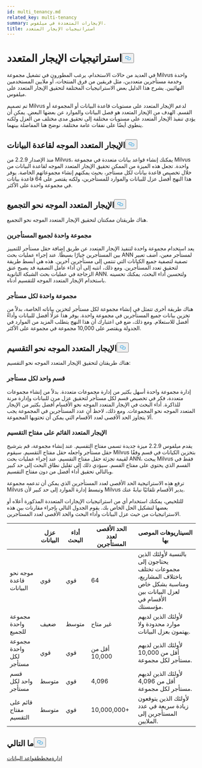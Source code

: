 ```yaml
---
id: multi_tenancy.md
related_key: multi-tenancy
summary: الإيجارات المتعددة في ميلفوس.
title: استراتيجيات الإيجار المتعدد
---
```

<h1 id="Multi-tenancy-strategies" class="common-anchor-header">استراتيجيات الإيجار المتعدد<button data-href="#Multi-tenancy-strategies" class="anchor-icon" translate="no">
      <svg translate="no"
        aria-hidden="true"
        focusable="false"
        height="20"
        version="1.1"
        viewBox="0 0 16 16"
        width="16"
      >
        <path
          fill="#0092E4"
          fill-rule="evenodd"
          d="M4 9h1v1H4c-1.5 0-3-1.69-3-3.5S2.55 3 4 3h4c1.45 0 3 1.69 3 3.5 0 1.41-.91 2.72-2 3.25V8.59c.58-.45 1-1.27 1-2.09C10 5.22 8.98 4 8 4H4c-.98 0-2 1.22-2 2.5S3 9 4 9zm9-3h-1v1h1c1 0 2 1.22 2 2.5S13.98 12 13 12H9c-.98 0-2-1.22-2-2.5 0-.83.42-1.64 1-2.09V6.25c-1.09.53-2 1.84-2 3.25C6 11.31 7.55 13 9 13h4c1.45 0 3-1.69 3-3.5S14.5 6 13 6z"
        ></path>
      </svg>
    </button></h1><p>في العديد من حالات الاستخدام، يرغب المطورون في تشغيل مجموعة Milvus واحدة وخدمة مستأجرين متعددين، مثل فريقين من فرق المنتجات، أو ملايين المستخدمين النهائيين. يشرح هذا الدليل بعض الاستراتيجيات المختلفة لتحقيق الإيجار المتعدد على ميلفوس.</p>
<p>تم تصميم Milvus لدعم الإيجار المتعدد على مستويات قاعدة البيانات أو المجموعة أو القسم. الهدف من الإيجار المتعدد هو فصل البيانات والموارد عن بعضها البعض. يمكن أن يؤدي تنفيذ الإيجار المتعدد على مستويات مختلفة إلى تحقيق مدى مختلف من العزل ولكنه ينطوي أيضًا على نفقات عامة مختلفة. نوضح هنا المفاضلة بينهما.</p>
<h2 id="Database-oriented-multi-tenancy" class="common-anchor-header">الإيجار المتعدد الموجه لقاعدة البيانات<button data-href="#Database-oriented-multi-tenancy" class="anchor-icon" translate="no">
      <svg translate="no"
        aria-hidden="true"
        focusable="false"
        height="20"
        version="1.1"
        viewBox="0 0 16 16"
        width="16"
      >
        <path
          fill="#0092E4"
          fill-rule="evenodd"
          d="M4 9h1v1H4c-1.5 0-3-1.69-3-3.5S2.55 3 4 3h4c1.45 0 3 1.69 3 3.5 0 1.41-.91 2.72-2 3.25V8.59c.58-.45 1-1.27 1-2.09C10 5.22 8.98 4 8 4H4c-.98 0-2 1.22-2 2.5S3 9 4 9zm9-3h-1v1h1c1 0 2 1.22 2 2.5S13.98 12 13 12H9c-.98 0-2-1.22-2-2.5 0-.83.42-1.64 1-2.09V6.25c-1.09.53-2 1.84-2 3.25C6 11.31 7.55 13 9 13h4c1.45 0 3-1.69 3-3.5S14.5 6 13 6z"
        ></path>
      </svg>
    </button></h2><p>منذ الإصدار 2.2.9 من Milvus، يمكنك إنشاء قواعد بيانات متعددة في مجموعة Milvus واحدة. تجعل هذه الميزة من الممكن تحقيق الإيجار المتعدد الموجه لقاعدة البيانات من خلال تخصيص قاعدة بيانات لكل مستأجر، بحيث يمكنهم إنشاء مجموعاتهم الخاصة. يوفر هذا النهج أفضل عزل للبيانات والموارد للمستأجرين، ولكنه يقتصر على 64 قاعدة بيانات في مجموعة واحدة على الأكثر.</p>
<h2 id="Collection-oriented-multi-tenancy" class="common-anchor-header">الإيجار المتعدد الموجه نحو التجميع<button data-href="#Collection-oriented-multi-tenancy" class="anchor-icon" translate="no">
      <svg translate="no"
        aria-hidden="true"
        focusable="false"
        height="20"
        version="1.1"
        viewBox="0 0 16 16"
        width="16"
      >
        <path
          fill="#0092E4"
          fill-rule="evenodd"
          d="M4 9h1v1H4c-1.5 0-3-1.69-3-3.5S2.55 3 4 3h4c1.45 0 3 1.69 3 3.5 0 1.41-.91 2.72-2 3.25V8.59c.58-.45 1-1.27 1-2.09C10 5.22 8.98 4 8 4H4c-.98 0-2 1.22-2 2.5S3 9 4 9zm9-3h-1v1h1c1 0 2 1.22 2 2.5S13.98 12 13 12H9c-.98 0-2-1.22-2-2.5 0-.83.42-1.64 1-2.09V6.25c-1.09.53-2 1.84-2 3.25C6 11.31 7.55 13 9 13h4c1.45 0 3-1.69 3-3.5S14.5 6 13 6z"
        ></path>
      </svg>
    </button></h2><p>هناك طريقتان ممكنتان لتحقيق الإيجار المتعدد الموجه نحو التجميع.</p>
<h3 id="One-collection-for-all-tenants" class="common-anchor-header">مجموعة واحدة لجميع المستأجرين</h3><p>يعد استخدام مجموعة واحدة لتنفيذ الإيجار المتعدد عن طريق إضافة حقل مستأجر للتمييز بين المستأجرين خيارًا بسيطًا. عند إجراء عمليات بحث ANN لمستأجر معين، أضف تعبير تصفية لتصفية جميع الكيانات التي تنتمي إلى مستأجرين آخرين. هذه هي أبسط طريقة لتحقيق تعدد المستأجرين. ومع ذلك، انتبه إلى أن أداء عامل التصفية قد يصبح عنق الزجاجة في عمليات بحث الشبكة النانوية ANN. ولتحسين أداء البحث، يمكنك تحسينه باستخدام الإيجار المتعدد الموجه للتقسيم أدناه.</p>
<h3 id="One-collection-per-tenant" class="common-anchor-header">مجموعة واحدة لكل مستأجر</h3><p>هناك طريقة أخرى تتمثل في إنشاء مجموعة لكل مستأجر لتخزين بياناته الخاصة، بدلاً من تخزين بيانات جميع المستأجرين في مجموعة واحدة. يوفر هذا عزلًا أفضل للبيانات وأداءً أفضل للاستعلام. ومع ذلك، ضع في اعتبارك أن هذا النهج يتطلب المزيد من الموارد في الجدولة ويقتصر على 10,000 مجموعة في مجموعة على الأكثر.</p>
<h2 id="Partition-oriented-multi-tenancy" class="common-anchor-header">الإيجار المتعدد الموجه نحو التقسيم<button data-href="#Partition-oriented-multi-tenancy" class="anchor-icon" translate="no">
      <svg translate="no"
        aria-hidden="true"
        focusable="false"
        height="20"
        version="1.1"
        viewBox="0 0 16 16"
        width="16"
      >
        <path
          fill="#0092E4"
          fill-rule="evenodd"
          d="M4 9h1v1H4c-1.5 0-3-1.69-3-3.5S2.55 3 4 3h4c1.45 0 3 1.69 3 3.5 0 1.41-.91 2.72-2 3.25V8.59c.58-.45 1-1.27 1-2.09C10 5.22 8.98 4 8 4H4c-.98 0-2 1.22-2 2.5S3 9 4 9zm9-3h-1v1h1c1 0 2 1.22 2 2.5S13.98 12 13 12H9c-.98 0-2-1.22-2-2.5 0-.83.42-1.64 1-2.09V6.25c-1.09.53-2 1.84-2 3.25C6 11.31 7.55 13 9 13h4c1.45 0 3-1.69 3-3.5S14.5 6 13 6z"
        ></path>
      </svg>
    </button></h2><p>هناك طريقتان لتحقيق الإيجار المتعدد الموجه نحو التقسيم:</p>
<h3 id="One-partition-per-tenant" class="common-anchor-header">قسم واحد لكل مستأجر</h3><p>إدارة مجموعة واحدة أسهل بكثير من إدارة مجموعات متعددة. بدلاً من إنشاء مجموعات متعددة، فكر في تخصيص قسم لكل مستأجر لتحقيق عزل مرن للبيانات وإدارة مرنة للذاكرة. أداء البحث في الإيجار المتعدد الموجه نحو الأقسام أفضل بكثير من الإيجار المتعدد الموجه نحو المجموعات. ومع ذلك، لاحظ أن عدد المستأجرين في المجموعة يجب ألا يتجاوز الحد الأقصى لعدد الأقسام التي يمكن أن تحتويها المجموعة.</p>
<h3 id="Partition-key-based-multi-tenancy" class="common-anchor-header">الإيجار المتعدد القائم على مفتاح التقسيم</h3><p>يقدم ميلفوس 2.2.9 ميزة جديدة تسمى مفتاح التقسيم. عند إنشاء مجموعة، قم بترشيح حقل مستأجر واجعله حقل مفتاح التقسيم. سيقوم Milvus بتخزين الكيانات في قسم وفقًا لقيمة تجزئة حقل مفتاح التقسيم. عند إجراء عمليات بحث ANN، يبحث Milvus فقط في القسم الذي يحتوي على مفتاح القسم. سيؤدي ذلك إلى تقليل نطاق البحث إلى حد كبير وبالتالي تحقيق أداء أفضل من دون مفتاح التقسيم.</p>
</div>
<p>ترفع هذه الاستراتيجية الحد الأقصى لعدد المستأجرين الذي يمكن أن تدعمه مجموعة Milvus وتبسط إدارة الموارد إلى حد كبير لأن Milvus يدير الأقسام تلقائيًا نيابةً عنك.</p>
<p>للتلخيص، يمكنك استخدام أي من استراتيجيات الإيجارات المتعددة المذكورة أعلاه أو بعضها لتشكيل الحل الخاص بك. يقوم الجدول التالي بإجراء مقارنات بين هذه الاستراتيجيات من حيث عزل البيانات وأداء البحث والحد الأقصى لعدد المستأجرين.</p>
<table>
<thead>
<tr><th></th><th>عزل البيانات</th><th>أداء البحث</th><th>الحد الأقصى لعدد المستأجرين</th><th>السيناريوهات الموصى بها</th></tr>
</thead>
<tbody>
<tr><td>موجه نحو قاعدة البيانات</td><td>قوي</td><td>قوي</td><td>64</td><td>بالنسبة لأولئك الذين يحتاجون إلى مجموعات تختلف باختلاف المشاريع، ومناسبة بشكل خاص لعزل البيانات بين الأقسام في مؤسستك.</td></tr>
<tr><td>مجموعة واحدة للجميع</td><td>ضعيف</td><td>متوسط</td><td>غير متاح</td><td>لأولئك الذين لديهم موارد محدودة ولا يهتمون بعزل البيانات.</td></tr>
<tr><td>مجموعة واحدة لكل مستأجر</td><td>قوي</td><td>قوي</td><td>أقل من 10,000</td><td>لأولئك الذين لديهم أقل من 10,000 مستأجر لكل مجموعة.</td></tr>
<tr><td>قسم واحد لكل مستأجر</td><td>متوسط</td><td>قوي</td><td>4,096</td><td>لأولئك الذين لديهم أقل من 4,096 مستأجر لكل مجموعة.</td></tr>
<tr><td>قائم على مفتاح التقسيم</td><td>متوسط</td><td>قوي</td><td>10,000,000+</td><td>لأولئك الذين يتوقعون زيادة سريعة في عدد المستأجرين إلى الملايين.</td></tr>
</tbody>
</table>
<h2 id="Whats-next" class="common-anchor-header">ما التالي<button data-href="#Whats-next" class="anchor-icon" translate="no">
      <svg translate="no"
        aria-hidden="true"
        focusable="false"
        height="20"
        version="1.1"
        viewBox="0 0 16 16"
        width="16"
      >
        <path
          fill="#0092E4"
          fill-rule="evenodd"
          d="M4 9h1v1H4c-1.5 0-3-1.69-3-3.5S2.55 3 4 3h4c1.45 0 3 1.69 3 3.5 0 1.41-.91 2.72-2 3.25V8.59c.58-.45 1-1.27 1-2.09C10 5.22 8.98 4 8 4H4c-.98 0-2 1.22-2 2.5S3 9 4 9zm9-3h-1v1h1c1 0 2 1.22 2 2.5S13.98 12 13 12H9c-.98 0-2-1.22-2-2.5 0-.83.42-1.64 1-2.09V6.25c-1.09.53-2 1.84-2 3.25C6 11.31 7.55 13 9 13h4c1.45 0 3-1.69 3-3.5S14.5 6 13 6z"
        ></path>
      </svg>
    </button></h2><p><a href="/docs/ar/manage_databases.md">إدارة</a><a href="/docs/ar/schema.md">مخطط</a><a href="/docs/ar/manage_databases.md">قواعد البيانات</a></p>
